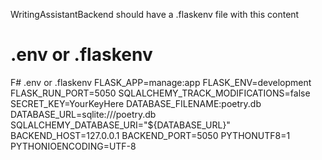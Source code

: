 WritingAssistantBackend should have a .flaskenv file with this content
# .env or .flaskenv
F# .env or .flaskenv
FLASK_APP=manage:app
FLASK_ENV=development
FLASK_RUN_PORT=5050
SQLALCHEMY_TRACK_MODIFICATIONS=false
SECRET_KEY=YourKeyHere
DATABASE_FILENAME:poetry.db
DATABASE_URL=sqlite:///poetry.db
SQLALCHEMY_DATABASE_URI="${DATABASE_URL}"
BACKEND_HOST=127.0.0.1
BACKEND_PORT=5050
PYTHONUTF8=1
PYTHONIOENCODING=UTF-8

